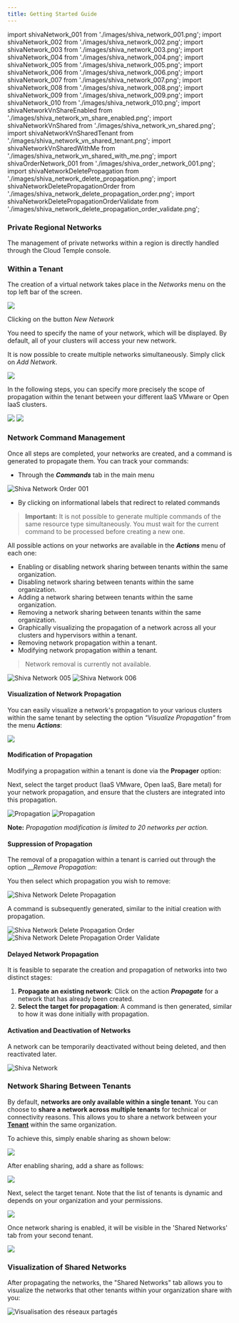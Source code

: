 ```yaml
---
title: Getting Started Guide
---
```

import shivaNetwork_001 from './images/shiva_network_001.png';
import shivaNetwork_002 from './images/shiva_network_002.png';
import shivaNetwork_003 from './images/shiva_network_003.png';
import shivaNetwork_004 from './images/shiva_network_004.png';
import shivaNetwork_005 from './images/shiva_network_005.png';
import shivaNetwork_006 from './images/shiva_network_006.png';
import shivaNetwork_007 from './images/shiva_network_007.png';
import shivaNetwork_008 from './images/shiva_network_008.png';
import shivaNetwork_009 from './images/shiva_network_009.png';
import shivaNetwork_010 from './images/shiva_network_010.png';
import shivaNetworkVnShareEnabled from './images/shiva_network_vn_share_enabled.png';
import shivaNetworkVnShared from './images/shiva_network_vn_shared.png';
import shivaNetworkVnSharedTenant from './images/shiva_network_vn_shared_tenant.png';
import shivaNetworkVnSharedWithMe from './images/shiva_network_vn_shared_with_me.png';
import shivaOrderNetwork_001 from './images/shiva_order_network_001.png';
import shivaNetworkDeletePropagation from './images/shiva_network_delete_propagation.png';
import shivaNetworkDeletePropagationOrder from './images/shiva_network_delete_propagation_order.png';
import shivaNetworkDeletePropagationOrderValidate from './images/shiva_network_delete_propagation_order_validate.png';

### Private Regional Networks

The management of private networks within a region is directly handled through the Cloud Temple console.

### Within a Tenant

The creation of a virtual network takes place in the *Networks* menu on the top left bar of the screen.

<img src={shivaNetwork_001} />

Clicking on the button *New Network*

You need to specify the name of your network, which will be displayed. By default, all of your clusters will access your new network.

It is now possible to create multiple networks simultaneously. Simply click on *Add Network*.

<img src={shivaNetwork_002} />

In the following steps, you can specify more precisely the scope of propagation within the tenant between your different IaaS VMware or Open IaaS clusters.

<div style={{display: 'flex', gap: '10px', alignItems: 'flex-start'}}>
  <img src={shivaNetwork_003} style={{flex: 1, maxWidth: '50%', height: 'auto', objectFit: 'contain'}} />
  <img src={shivaNetwork_004} style={{flex: 1, maxWidth: '50%', height: 'auto', objectFit: 'contain'}} />
</div>

### Network Command Management

Once all steps are completed, your networks are created, and a command is generated to propagate them. You can track your commands:

- Through the __*Commands*__ tab in the main menu

<img src={shivaOrderNetwork_001} alt="Shiva Network Order 001" />

- By clicking on informational labels that redirect to related commands

> **Important:** It is not possible to generate multiple commands of the same resource type simultaneously. You must wait for the current command to be processed before creating a new one.

All possible actions on your networks are available in the __*Actions*__ menu of each one:

- Enabling or disabling network sharing between tenants within the same organization.
- Disabling network sharing between tenants within the same organization.
- Adding a network sharing between tenants within the same organization.
- Removing a network sharing between tenants within the same organization.
- Graphically visualizing the propagation of a network across all your clusters and hypervisors within a tenant.
- Removing network propagation within a tenant.
- Modifying network propagation within a tenant.

> Network removal is currently not available.

<img src={shivaNetwork_005} alt="Shiva Network 005" />
<img src={shivaNetwork_006} alt="Shiva Network 006" />

#### Visualization of Network Propagation

You can easily visualize a network's propagation to your various clusters within the same tenant by selecting the option *"Visualize Propagation"* from the menu __*Actions*__:

<img src={shivaNetwork_007} />

#### Modification of Propagation

Modifying a propagation within a tenant is done via the __Propager__ option:

Next, select the target product (IaaS VMware, Open IaaS, Bare metal) for your network propagation, and ensure that the clusters are integrated into this propagation.

<img src={shivaNetwork_008} alt="Propagation" />
<img src={shivaNetwork_009} alt="Propagation" />

__Note:__ *Propagation modification is limited to 20 networks per action.*

#### Suppression of Propagation

The removal of a propagation within a tenant is carried out through the option __*Remove Propagation*:

You then select which propagation you wish to remove:

<img src={shivaNetworkDeletePropagation} alt="Shiva Network Delete Propagation" />

A command is subsequently generated, similar to the initial creation with propagation.

<img src={shivaNetworkDeletePropagationOrder} alt="Shiva Network Delete Propagation Order" />
<img src={shivaNetworkDeletePropagationOrderValidate} alt="Shiva Network Delete Propagation Order Validate" />

#### Delayed Network Propagation

It is feasible to separate the creation and propagation of networks into two distinct stages:

1. **Propagate an existing network**: Click on the action __*Propagate*__ for a network that has already been created.
2. **Select the target for propagation**: A command is then generated, similar to how it was done initially with propagation.

#### Activation and Deactivation of Networks

A network can be temporarily deactivated without being deleted, and then reactivated later.

<img src={shivaNetwork_010} alt="Shiva Network" />

### Network Sharing Between Tenants

By default, **networks are only available within a single tenant**. You can choose to **share a network across multiple tenants** for technical or connectivity reasons. This allows you to share a network between your **[Tenant](../console/iam/concepts.md#tenant)** within the same organization.

To achieve this, simply enable sharing as shown below:

<img src={shivaNetworkVnShareEnabled} />

After enabling sharing, add a share as follows:

<img src={shivaNetworkVnShared} />

Next, select the target tenant. Note that the list of tenants is dynamic and depends on your organization and your permissions.

<img src={shivaNetworkVnSharedTenant} />

Once network sharing is enabled, it will be visible in the 'Shared Networks' tab from your second tenant.

<img src={shivaNetworkVnSharedWithMe} />

### Visualization of Shared Networks

After propagating the networks, the "Shared Networks" tab allows you to visualize the networks that other tenants within your organization share with you:

<img src={shivaNetwork_007} alt="Visualisation des réseaux partagés" />
